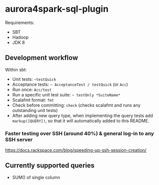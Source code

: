 # aurora4spark-sql-plugin

Requirements:
- SBT
- Hadoop
- JDK 8

## Development workflow

Within sbt:

- Unit tests: `~testQuick`
- Acceptance tests: `~ AcceptanceTest / testQuick` (or `Acc`)
- Run once: `Acc/test`
- Run a specific unit test suite: `~ testOnly *SuiteName*`
- Scalafmt format: `fmt`
- Check before committing: `check` (checks scalafmt and runs any outstanding unit tests)
- After adding new query type, when implementing the query tests add `markup([QUERY])`, 
  so that it will automatically added to this README.
### Faster testing over SSH (around 40%) & general log-in to any SSH server

https://docs.rackspace.com/blog/speeding-up-ssh-session-creation/

## Currently supported queries
* SUM() of single column
